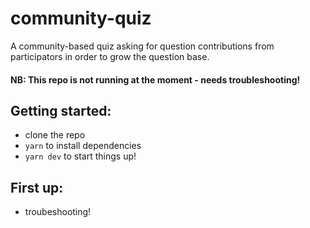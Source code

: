 # community-quiz

A community-based quiz asking for question contributions from participators in order to grow the question base.

#### NB: This repo is not running at the moment - needs troubleshooting! 

## Getting started:
- clone the repo
- `yarn` to install dependencies
- `yarn dev` to start things up!

## First up:
- troubeshooting!
